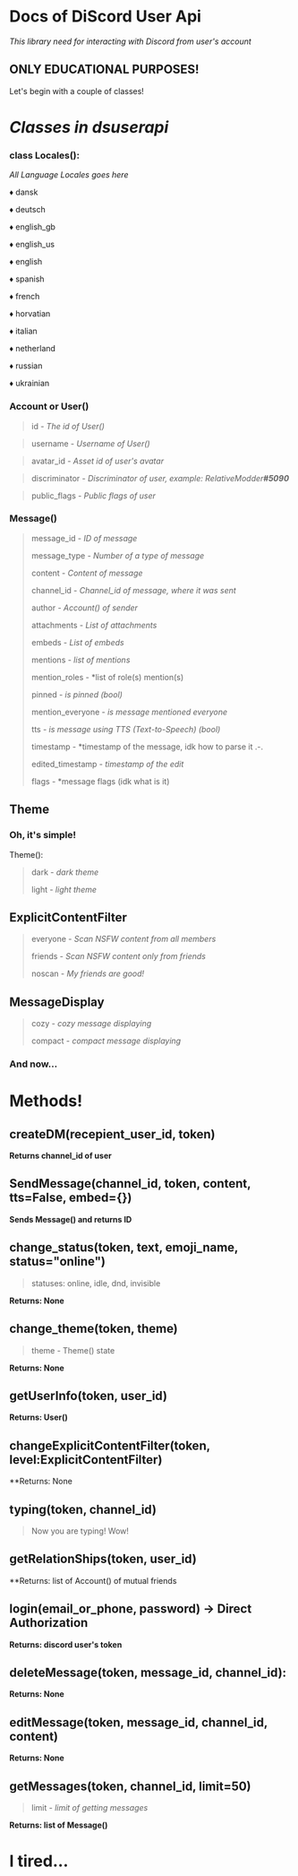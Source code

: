 # Docs of DiScord User Api

*This library need for interacting with Discord from user's account*

## ONLY EDUCATIONAL PURPOSES!

Let's begin with a couple of classes!


# *Classes in dsuserapi*


### class Locales():

_All Language Locales goes here_

♦ dansk

♦ deutsch

♦ english_gb

♦ english_us

♦ english

♦ spanish

♦ french

♦ horvatian

♦ italian

♦ netherland

♦ russian

♦ ukrainian


### Account or User()

>  id - *The id of User()*
  
>  username - *Username of User()*
  
>  avatar_id - *Asset id of user's avatar*
  
>  discriminator - *Discriminator of user, example: RelativeModder<b>#5090</b>*
  
>  public_flags - *Public flags of user*

### Message()

> message_id - *ID of message*
> 
> message_type - *Number of a type of message*
> 
> content - *Content of message*
> 
> channel_id - *Channel_id of message, where it was sent*
> 
> author - *Account() of sender*
> 
> attachments - *List of attachments*
> 
> embeds - *List of embeds*
> 
> mentions - *list of mentions*
> 
> mention_roles - *list of role(s) mention(s)
> 
> pinned - *is pinned (bool)*
> 
> mention_everyone - *is message mentioned everyone*
> 
> tts - *is message using TTS (Text-to-Speech) (bool)*
> 
> timestamp - *timestamp of the message, idk how to parse it .-.
> 
> edited_timestamp - *timestamp of the edit*
> 
> flags - *message flags (idk what is it)


## Theme

### Oh, it's simple!

Theme():

>dark - *dark theme*
>
>light - *light theme*
>


## ExplicitContentFilter

>everyone - *Scan NSFW content from all members*
>
>friends - *Scan NSFW content only from friends*
>
>noscan - *My friends are good!*
>

## MessageDisplay

>cozy - *cozy message displaying*
>
>compact - *compact message displaying*
>

### And now...

# Methods!

## createDM(recepient_user_id, token)

**Returns channel_id of user**

## SendMessage(channel_id, token, content, tts=False, embed={})

**Sends Message() and returns ID**

## change_status(token, text, emoji_name, status="online")

>statuses: online, idle, dnd, invisible
>
**Returns: None**

## change_theme(token, theme)

>theme - Theme() state
>
**Returns: None**

## getUserInfo(token, user_id)

**Returns: User()**

## changeExplicitContentFilter(token, level:ExplicitContentFilter)

**Returns: None

## typing(token, channel_id)

>Now you are typing! Wow!
>

## getRelationShips(token, user_id)

**Returns: list of Account() of mutual friends


## login(email_or_phone, password) -> Direct Authorization

**Returns: discord user's token**


## deleteMessage(token, message_id, channel_id):

**Returns: None**


## editMessage(token, message_id, channel_id, content)

**Returns: None**


## getMessages(token, channel_id, limit=50)

>limit - *limit of getting messages*
>
**Returns: list of Message()**

# I tired...
